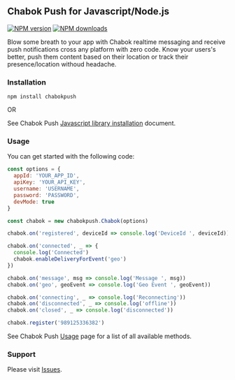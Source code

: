 ## Chabok Push for Javascript/Node.js
[![NPM version](https://img.shields.io/npm/v/chabokpush.svg?style=flat)](https://www.npmjs.com/package/chabokpush)
[![NPM downloads](https://img.shields.io/npm/dm/chabokpush.svg?style=flat)](https://www.npmjs.com/package/chabokpush)

Blow some breath to your app with Chabok realtime messaging and receive push notifications cross any platform with zero code.
Know your users's better, push them content based on their location or track their presence/location withoud headache.


### Installation
`npm install chabokpush`

OR 

See Chabok Push [Javascript library installation](http://doc.chabokpush.com/javascript/installation.html) document.


### Usage

You can get started with the following code:

```js
const options = {
  appId: 'YOUR_APP_ID',
  apiKey: 'YOUR_API_KEY',
  username: 'USERNAME',
  password: 'PASSWORD',
  devMode: true
}

const chabok = new chabokpush.Chabok(options)

chabok.on('registered', deviceId => console.log('DeviceId ', deviceId))

chabok.on('connected', _ => {
  console.log('Connected')
  chabok.enableDeliveryForEvent('geo')
})

chabok.on('message', msg => console.log('Message ', msg))
chabok.on('geo', geoEvent => console.log('Geo Event ', geoEvent))

chabok.on('connecting', _ => console.log('Reconnecting'))
chabok.on('disconnected', _ => console.log('offline'))
chabok.on('closed', _ => console.log('disconnected'))

chabok.register('989125336382')
```

See Chabok Push [Usage](http://doc.chabokpush.com/javascript/setup.html) page for a list of all available methods.


### Support
Please visit [Issues](https://github.com/chabokpush/chabok-client-js/issues).
